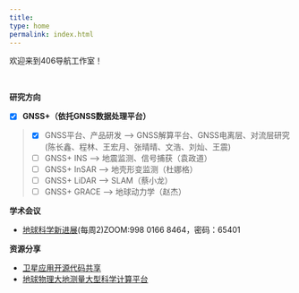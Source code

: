 ```yaml
---
title: 
type: home
permalink: index.html
---
```

欢迎来到406导航工作室！

</br>

**研究方向** 
- [x] **GNSS+（依托GNSS数据处理平台）**
>   - [x] GNSS平台、产品研发 --> GNSS解算平台、GNSS电离层、对流层研究(陈长鑫、程林、王宏月、张晴晴、文浩、刘灿、王震)
>   - [ ] GNSS+ INS --> 地震监测、信号捕获（袁政道）
>   - [ ] GNSS+ InSAR --> 地壳形变监测（杜娜格）
>   - [ ] GNSS+ LiDAR --> SLAM（蔡小龙）
>   - [ ] GNSS+ GRACE --> 地球动力学（赵杰）


**学术会议** 
* [地球科学新进展](http://www.sklgp.cdut.edu.cn/info/1026/6022.htm)(每周2)ZOOM:998 0166 8464，密码：65401


**资源分享**
* [卫星应用开源代码共享](https://www.esa.int/Enabling_Support/Space_Engineering_Technology/Radio_Frequency_Systems/Open_Source_Software_Resources_for_Space_Downstream_Applications)
* [地球物理大地测量大型科学计算平台](https://www.zcyphygeodesy.com)


</br>

